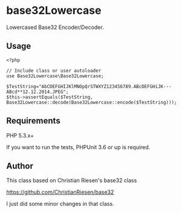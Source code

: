 base32Lowercase
===============

Lowercased Base32 Encoder/Decoder.

Usage
-----

    <?php

    // Include class or user autoloader
    use Base32Lowercase\Base32Lowercase;

    $TestString="AbCDEFGHIJKlMNOpQrSTWXYZ123456789.ABcDEFGHiJK---ABcd**12.12.2014.JPEG";
    $this->assertEquals($TestString, Base32Lowercase::decode(Base32Lowercase::encode($TestString)));


Requirements
------------

PHP 5.3.x+

If you want to run the tests, PHPUnit 3.6 or up is required.

Author
------


This class based on Christian Riesen's base32 class

https://github.com/ChristianRiesen/base32

I just did some minor changes in that class.